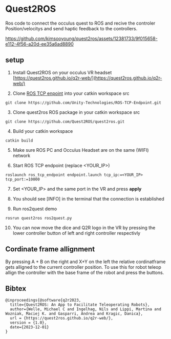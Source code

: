 # Quest2ROS
Ros code to connect the occulus quest to ROS and recive the controler Position/velocitys and send haptic feedback to the controllers.

https://github.com/kimsooyoung/quest2ros/assets/12381733/9f015658-e112-4f56-a20d-ee35a6ad8890


## setup

1. Install Quest2ROS on your occulus VR headset [https://quest2ros.github.io/q2r-web/](https://quest2ros.github.io/q2r-web/)

2. Clone [ROS TCP enpoint](https://github.com/Unity-Technologies/ROS-TCP-Endpoint) into your catkin workspace src

`git clone https://github.com/Unity-Technologies/ROS-TCP-Endpoint.git`

3. Clone quest2ros ROS package in your catkin workspace src

`git clone https://github.com/Quest2ROS/quest2ros.git`

4. Build your catkin workspace

`catkin build`

5. Make sure ROS PC and Occulus Headset are on the same (WIFI) network

6. Start ROS TCP endpoint (replace <YOUR_IP>)

`roslaunch ros_tcp_endpoint endpoint.launch tcp_ip:=<YOUR_IP> tcp_port:=10000`

7. Set <YOUR_IP> and the same port in the VR and press **apply**

8. You should see [INFO] in the terminal that the connection is established

9. Run ros2quest demo

`rosrun quest2ros ros2quest.py`

10. You can now move the dice and Q2R logo in the VR by pressing the lower controller button of left and right controller respectivly

## Cordinate frame allignment

By pressing A + B on the right and X+Y on the left the relative cordinatframe gets alligned to the current controller position.
To use this for robot teleop allign the controller with the base frame of the robot and press the buttons.

## Bibtex

```
@inproceedings{@software{q2r2023,
  title={Quest2ROS: An App to Facilitate Teleoperating Robots},
  author={Welle, Michael C and Ingelhag, Nils and Lippi, Martina and Wozniak, Maciej K. and Gasparri, Andrea and Kragic, Danica},
  url = {https://quest2ros.github.io/q2r-web/},
  version = {1.0},
  date={2023-12-01}
}
```




